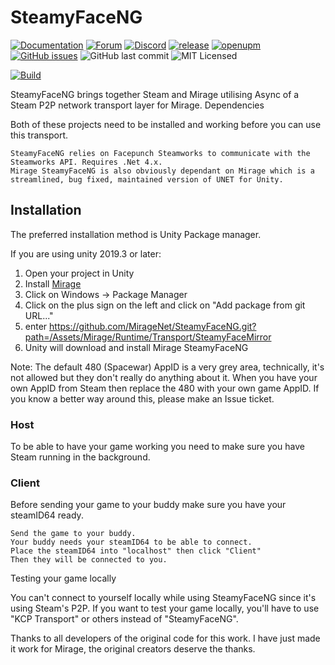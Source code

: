 # SteamyFaceNG

[![Documentation](https://img.shields.io/badge/documentation-brightgreen.svg)](https://miragenet.github.io/Mirage/)
[![Forum](https://img.shields.io/badge/forum-brightgreen.svg)](https://forum.unity.com/threads/mirror-networking-for-unity-aka-hlapi-community-edition.425437/)
[![Discord](https://img.shields.io/discord/343440455738064897.svg)]()
[![release](https://img.shields.io/github/release/MirageNet/SteamyFaceNG.svg)](https://github.com/MirageNet/SteamyFaceNG/releases/latest)
[![openupm](https://img.shields.io/npm/v/com.miragenet.steamyface?label=openupm&registry_uri=https://package.openupm.com)](https://openupm.com/packages/com.miragenet.steamyface/)
[![GitHub issues](https://img.shields.io/github/issues/MirageNet/SteamyFaceNG.svg)](https://github.com/MirageNet/SteamyFaceNG/issues)
![GitHub last commit](https://img.shields.io/github/last-commit/MirageNet/SteamyFaceNG.svg) ![MIT Licensed](https://img.shields.io/badge/license-MIT-green.svg)

[![Build](https://github.com/MirageNet/SteamyFaceNG/workflows/CI/badge.svg)](https://github.com/MirageNet/SteamyFaceNG/actions?query=workflow%3ACI)

SteamyFaceNG brings together Steam and Mirage utilising Async of a Steam P2P network transport layer for Mirage.
Dependencies

Both of these projects need to be installed and working before you can use this transport.

    SteamyFaceNG relies on Facepunch Steamworks to communicate with the Steamworks API. Requires .Net 4.x.
    Mirage SteamyFaceNG is also obviously dependant on Mirage which is a streamlined, bug fixed, maintained version of UNET for Unity.

## Installation
The preferred installation method is Unity Package manager.

If you are using unity 2019.3 or later: 

1) Open your project in Unity
2) Install [Mirage](https://github.com/MirageNet/Mirage)
3) Click on Windows -> Package Manager
4) Click on the plus sign on the left and click on "Add package from git URL..."
5) enter https://github.com/MirageNet/SteamyFaceNG.git?path=/Assets/Mirage/Runtime/Transport/SteamyFaceMirror
6) Unity will download and install Mirage SteamyFaceNG

Note: The default 480 (Spacewar) AppID is a very grey area, technically, it's not allowed but they don't really do anything about it. When you have your own AppID from Steam then replace the 480 with your own game AppID. If you know a better way around this, please make an Issue ticket.

### Host

To be able to have your game working you need to make sure you have Steam running in the background.

### Client

Before sending your game to your buddy make sure you have your steamID64 ready.

    Send the game to your buddy.
    Your buddy needs your steamID64 to be able to connect.
    Place the steamID64 into "localhost" then click "Client"
    Then they will be connected to you.

Testing your game locally

You can't connect to yourself locally while using SteamyFaceNG since it's using Steam's P2P. If you want to test your game locally, you'll have to use "KCP Transport" or others instead of "SteamyFaceNG".

Thanks to all developers of the original code for this work. I have just made it work for Mirage, the original creators deserve the thanks.
